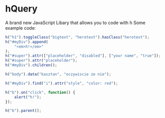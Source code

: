 # hQuery
A brand new JavaScript Libary that allows you to code with h
Some example code:
```js
h("h1").toggleClass("bigtext", "herotext").hasClass("herotext");
h("#myDiv").append(
    "<em>h!</em>"
);
h("#super").attr(["placeholder", "disabled"], ["your name", "true"]);
h("#super").attr("placeholder");
h("#myDiv").children();

h("body").data("kasztan", "oczywiscie ze nie");

h("#myDiv").find("i").attr("style", "color: red");

h("b").on("click", function() {
    alert("h!");
});

h("b").parent();
```
